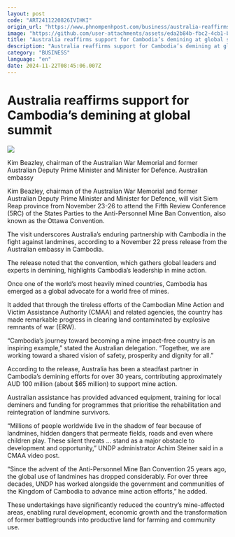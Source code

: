 ```yaml
---
layout: post
code: "ART2411220826IVIHKI"
origin_url: "https://www.phnompenhpost.com/business/australia-reaffirms-support-for-cambodia-s-demining-at-global-summit"
image: "https://github.com/user-attachments/assets/eda2b84b-fbc2-4cb1-bbbd-06602fd8aa22"
title: "Australia reaffirms support for Cambodia’s demining at global summit"
description: "​​Australia reaffirms support for Cambodia’s demining at global summit​"
category: "BUSINESS"
language: "en"
date: 2024-11-22T08:45:06.007Z
---
```


# Australia reaffirms support for Cambodia’s demining at global summit

![](https://github.com/user-attachments/assets/ea96810c-1d01-40c5-8bc5-a0871f86d9cf)

Kim Beazley, chairman of the Australian War Memorial and former Australian Deputy Prime Minister and Minister for Defence. Australian embassy

Kim Beazley, chairman of the Australian War Memorial and former Australian Deputy Prime Minister and Minister for Defence, will visit Siem Reap province from November 23-26 to attend the Fifth Review Conference (5RC) of the States Parties to the Anti-Personnel Mine Ban Convention, also known as the Ottawa Convention.

The visit underscores Australia’s enduring partnership with Cambodia in the fight against landmines, according to a November 22 press release from the Australian embassy in Cambodia.

The release noted that the convention, which gathers global leaders and experts in demining, highlights Cambodia’s leadership in mine action. 

Once one of the world’s most heavily mined countries, Cambodia has emerged as a global advocate for a world free of mines.

It added that through the tireless efforts of the Cambodian Mine Action and Victim Assistance Authority (CMAA) and related agencies, the country has made remarkable progress in clearing land contaminated by explosive remnants of war (ERW).

“Cambodia’s journey toward becoming a mine impact-free country is an inspiring example,” stated the Australian delegation. “Together, we are working toward a shared vision of safety, prosperity and dignity for all.”

According to the release, Australia has been a steadfast partner in Cambodia’s demining efforts for over 30 years, contributing approximately AUD 100 million (about $65 million) to support mine action.

Australian assistance has provided advanced equipment, training for local deminers and funding for programmes that prioritise the rehabilitation and reintegration of landmine survivors.

“Millions of people worldwide live in the shadow of fear because of landmines, hidden dangers that permeate fields, roads and even where children play. These silent threats … stand as a major obstacle to development and opportunity,” UNDP administrator Achim Steiner said in a CMAA video post.

“Since the advent of the Anti-Personnel Mine Ban Convention 25 years ago, the global use of landmines has dropped considerably. For over three decades, UNDP has worked alongside the government and communities of the Kingdom of Cambodia to advance mine action efforts,” he added.

These undertakings have significantly reduced the country’s mine-affected areas, enabling rural development, economic growth and the transformation of former battlegrounds into productive land for farming and community use.